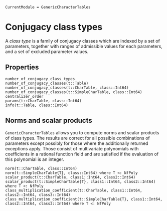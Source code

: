 ```@meta
CurrentModule = GenericCharacterTables
```

# Conjugacy class types

A *class type* is a family of conjugacy classes which are indexed by a set of parameters,
together with ranges of admissible values for each parameters, and a set of
excluded parameter values.


## Properties

```@docs
number_of_conjugacy_class_types
number_of_conjugacy_classes(t::Table)
number_of_conjugacy_classes(t::CharTable, class::Int64)
number_of_conjugacy_classes(t::SimpleCharTable, class::Int64)
centralizer_order
params(t::CharTable, class::Int64)
info(t::Table, class::Int64)
```

## Norms and scalar products

`GenericCharacterTables` allows you to compute norms and scalar products
of class types. The results are correct for all
possible combinations of parameters except possibly for those where the
additionally returned exceptions apply. Those consist of multivariate
polynomials with coefficients in a rational function field and are
satisfied if the evaluation of this polynomial is an integer.


```@docs
norm(t::CharTable, class::Int64)
norm(t::SimpleCharTable{T}, class::Int64) where T <: NfPoly
scalar_product(t::CharTable, class1::Int64, class2::Int64)
scalar_product(t::SimpleCharTable{T}, class1::Int64, class2::Int64) where T <: NfPoly
class_multiplication_coefficient(t::CharTable, class1::Int64, class2::Int64, class3::Int64)
class_multiplication_coefficient(t::SimpleCharTable{T}, class1::Int64, class2::Int64, class3::Int64) where T <: NfPoly
```